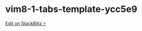# vim8-1-tabs-template-ycc5e9

[Edit on StackBlitz ⚡️](https://stackblitz.com/edit/vim8-1-tabs-template-ycc5e9)